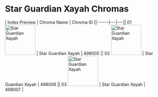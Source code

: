 # Star Guardian Xayah Chromas

| Index  Preview | Chroma Name | Chroma ID ||------|---|---|| 01  <img src='https://raw.communitydragon.org/latest/plugins/rcp-be-lol-game-data/global/default/v1/champion-chroma-images/498/498005.png' alt='Star Guardian Xayah' width='100'> | Star Guardian Xayah | 498005 || 02  <img src='https://raw.communitydragon.org/latest/plugins/rcp-be-lol-game-data/global/default/v1/champion-chroma-images/498/498006.png' alt='Star Guardian Xayah' width='100'> | Star Guardian Xayah | 498006 || 03  <img src='https://raw.communitydragon.org/latest/plugins/rcp-be-lol-game-data/global/default/v1/champion-chroma-images/498/498007.png' alt='Star Guardian Xayah' width='100'> | Star Guardian Xayah | 498007 |